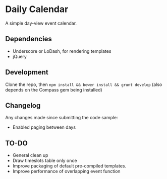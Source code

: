 # Daily Calendar
A simple day-view event calendar.

## Dependencies
* Underscore or LoDash, for rendering templates
* jQuery

## Development
Clone the repo, then `npm install && bower install && grunt develop` (also depends on the Compass gem being installed)

## Changelog
Any changes made since submitting the code sample:

* Enabled paging between days

## TO-DO
* General clean up
* Draw timeslots table only once
* Improve packaging of default pre-compiled templates.
* Improve performance of overlapping event function
